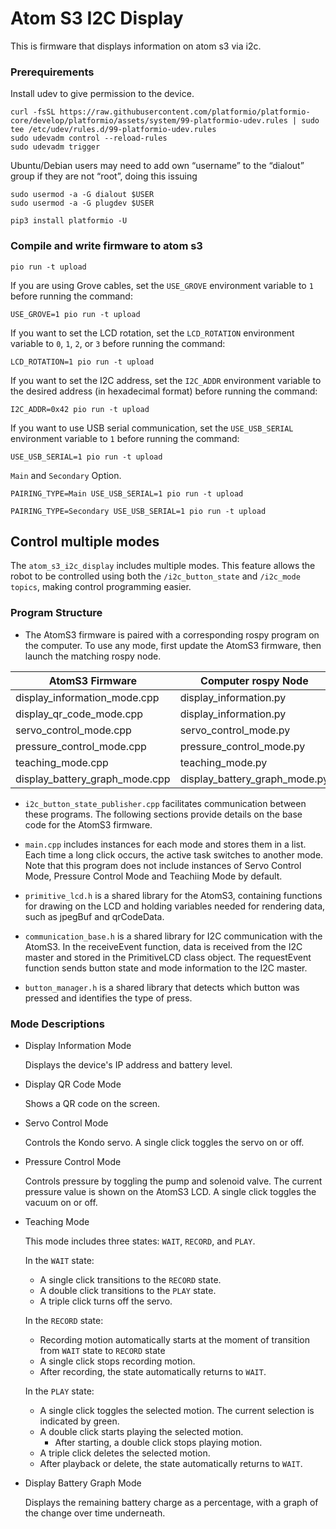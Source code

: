 # Atom S3 I2C Display

This is firmware that displays information on atom s3 via i2c.

### Prerequirements

Install udev to give permission to the device.

```
curl -fsSL https://raw.githubusercontent.com/platformio/platformio-core/develop/platformio/assets/system/99-platformio-udev.rules | sudo tee /etc/udev/rules.d/99-platformio-udev.rules
sudo udevadm control --reload-rules
sudo udevadm trigger
```

Ubuntu/Debian users may need to add own “username” to the “dialout” group if they are not “root”, doing this issuing

```
sudo usermod -a -G dialout $USER
sudo usermod -a -G plugdev $USER
```

```
pip3 install platformio -U
```

### Compile and write firmware to atom s3

```
pio run -t upload
```

If you are using Grove cables, set the `USE_GROVE` environment variable to `1` before running the command:

```
USE_GROVE=1 pio run -t upload
```

If you want to set the LCD rotation, set the `LCD_ROTATION` environment variable to `0`, `1`, `2`, or `3` before running the command:

```
LCD_ROTATION=1 pio run -t upload
```

If you want to set the I2C address, set the `I2C_ADDR` environment variable to the desired address (in hexadecimal format) before running the command:

```
I2C_ADDR=0x42 pio run -t upload
```

If you want to use USB serial communication, set the `USE_USB_SERIAL` environment variable to `1` before running the command:

```
USE_USB_SERIAL=1 pio run -t upload
```

`Main` and `Secondary` Option.

```
PAIRING_TYPE=Main USE_USB_SERIAL=1 pio run -t upload
```

```
PAIRING_TYPE=Secondary USE_USB_SERIAL=1 pio run -t upload
```

## Control multiple modes

The `atom_s3_i2c_display` includes multiple modes. This feature allows the robot to be controlled using both the `/i2c_button_state` and `/i2c_mode topics`, making control programming easier.

### Program Structure

- The AtomS3 firmware is paired with a corresponding rospy program on the computer. To use any mode, first update the AtomS3 firmware, then launch the matching rospy node.

| AtomS3 Firmware | Computer rospy Node |
| ------------- | ------------- |
| display_information_mode.cpp | display_information.py |
| display_qr_code_mode.cpp | display_information.py |
| servo_control_mode.cpp | servo_control_mode.py |
| pressure_control_mode.cpp | pressure_control_mode.py |
| teaching_mode.cpp | teaching_mode.py |
| display_battery_graph_mode.cpp | display_battery_graph_mode.py |

- `i2c_button_state_publisher.cpp` facilitates communication between these programs.
The following sections provide details on the base code for the AtomS3 firmware.

- `main.cpp` includes instances for each mode and stores them in a list. Each time a long click occurs, the active task switches to another mode. Note that this program does not include instances of Servo Control Mode, Pressure Control Mode and Teachiing Mode by default.

- `primitive_lcd.h` is a shared library for the AtomS3, containing functions for drawing on the LCD and holding variables needed for rendering data, such as jpegBuf and qrCodeData.

- `communication_base.h` is a shared library for I2C communication with the AtomS3. In the receiveEvent function, data is received from the I2C master and stored in the PrimitiveLCD class object. The requestEvent function sends button state and mode information to the I2C master.

- `button_manager.h` is a shared library that detects which button was pressed and identifies the type of press.

### Mode Descriptions

- Display Information Mode

  Displays the device's IP address and battery level.

- Display QR Code Mode

  Shows a QR code on the screen.

- Servo Control Mode

  Controls the Kondo servo. A single click toggles the servo on or off.

- Pressure Control Mode

  Controls pressure by toggling the pump and solenoid valve. The current pressure value is shown on the AtomS3 LCD. A single click toggles the vacuum on or off.

- Teaching Mode

  This mode includes three states: `WAIT`, `RECORD`, and `PLAY`.

  In the `WAIT` state:
  - A single click transitions to the `RECORD` state.
  - A double click transitions to the `PLAY` state.
  - A triple click turns off the servo.

  In the `RECORD` state:
  - Recording motion automatically starts at the moment of transition from `WAIT` state to `RECORD` state
  - A single click stops recording motion.
  - After recording, the state automatically returns to `WAIT`.

  In the `PLAY` state:
  - A single click toggles the selected motion. The current selection is indicated by green.
  - A double click starts playing the selected motion.
    - After starting, a double click stops playing motion.
  - A triple click deletes the selected motion.
  - After playback or delete, the state automatically returns to `WAIT`.

- Display Battery Graph Mode

  Displays the remaining battery charge as a percentage, with a graph of the change over time underneath.

